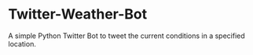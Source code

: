 # Twitter-Weather-Bot
A simple Python Twitter Bot to tweet the current conditions in a specified location.
